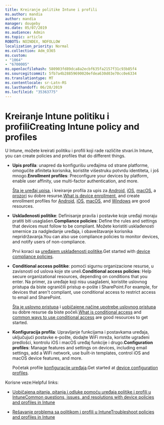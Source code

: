 ```yaml
---
title: Kreiranje politike Intune i profili
ms.author: mandia
author: mandia
manager: dougeby
ms.date: 05/07/2019
ms.audience: Admin
ms.topic: article
ROBOTS: NOINDEX, NOFOLLOW
localization_priority: Normal
ms.collection: Adm_O365
ms.custom:
- "1064"
- "6700005"
ms.openlocfilehash: 580903fd89dca8a2ecbf635fa2157f31c93b85f4
ms.sourcegitcommit: 5fb7a4b28859690020efdea630d03e70cc0e6334
ms.translationtype: MT
ms.contentlocale: sr-Latn-RS
ms.lasthandoff: 06/28/2019
ms.locfileid: "35363775"
---
```

# <a name="creating-intune-policy-and-profiles"></a><span data-ttu-id="94b65-102">Kreiranje Intune politiku i profili</span><span class="sxs-lookup"><span data-stu-id="94b65-102">Creating Intune policy and profiles</span></span>

<span data-ttu-id="94b65-103">U Intune, možete kreirati politiku i profili koji rade različite stvari.</span><span class="sxs-lookup"><span data-stu-id="94b65-103">In Intune, you can create policies and profiles that do different things.</span></span>

- <span data-ttu-id="94b65-104">**Upis profila**: unapred da konfigurišu uređajima od strane platforme, omogućite afiniteta korisnika, koristite višestruku potvrdu identiteta, i još mnogo.</span><span class="sxs-lookup"><span data-stu-id="94b65-104">**Enrollment profiles**: Preconfigure your devices by platform, enable user affinity, use multi-factor authentication, and more.</span></span>

  <span data-ttu-id="94b65-105">[Šta je uređaj upisa](https://docs.microsoft.com/intune/device-enrollment), i kreiranje profila za upis za [Android](https://docs.microsoft.com/intune/android-enroll), [iOS](https://docs.microsoft.com/intune/ios-enroll), [macOS](https://docs.microsoft.com/intune/macos-enroll), a [prozori](https://docs.microsoft.com/intune/windows-enrollment-methods) su dobre resurse.</span><span class="sxs-lookup"><span data-stu-id="94b65-105">[What is device enrollment](https://docs.microsoft.com/intune/device-enrollment), and create enrollment profiles for [Android](https://docs.microsoft.com/intune/android-enroll), [iOS](https://docs.microsoft.com/intune/ios-enroll), [macOS](https://docs.microsoft.com/intune/macos-enroll), and [Windows](https://docs.microsoft.com/intune/windows-enrollment-methods) are good resources.</span></span>

- <span data-ttu-id="94b65-106">**Usklađenosti politike**: Definisanje pravila i postavke koje uređaji moraju pratiti biti usaglašen.</span><span class="sxs-lookup"><span data-stu-id="94b65-106">**Compliance policies**: Define the rules and settings that devices must follow to be compliant.</span></span> <span data-ttu-id="94b65-107">Možete koristiti usklađenosti smernice za nadgledanje uređaja, i obaveštavanje korisnika nepridržavanja.</span><span class="sxs-lookup"><span data-stu-id="94b65-107">You can also use compliance policies to monitor devices, and notify users of non-compliance.</span></span>

  <span data-ttu-id="94b65-108">Prvi koraci sa [uređajem usklađenosti politike](https://docs.microsoft.com/intune/device-compliance-get-started).</span><span class="sxs-lookup"><span data-stu-id="94b65-108">Get started with [device compliance policies](https://docs.microsoft.com/intune/device-compliance-get-started).</span></span>
- <span data-ttu-id="94b65-109">**Conditional access politike**: pomoći sigurnu organizacione resurse, u zavisnosti od uslova koje ste uneli.</span><span class="sxs-lookup"><span data-stu-id="94b65-109">**Conditional access policies**: Help secure organizational resources, depending on conditions that you enter.</span></span> <span data-ttu-id="94b65-110">Na primer, za uređaje koji nisu usaglašeni, koristite uslovnog pristupa da biste ograničili pristup e-pošte i SharePoint.</span><span class="sxs-lookup"><span data-stu-id="94b65-110">For example, for devices that aren't compliant, use conditional access to restrict access to email and SharePoint.</span></span>

  <span data-ttu-id="94b65-111">[Šta je uslovno pristupa](https://docs.microsoft.com/intune/conditional-access) i [uobičajene načine upotrebe uslovnog pristupa](https://docs.microsoft.com/intune/conditional-access-intune-common-ways-use) su dobre resurse da biste počeli.</span><span class="sxs-lookup"><span data-stu-id="94b65-111">[What is conditional access](https://docs.microsoft.com/intune/conditional-access) and [common ways to use conditional access](https://docs.microsoft.com/intune/conditional-access-intune-common-ways-use) are good resources to get started.</span></span>

- <span data-ttu-id="94b65-112">**Konfiguracija profila**: Upravljanje funkcijama i postavkama uređaja, uključujući postavke e-pošte, dodajte WiFi mreža, koristite ugrađeni predlošci, kontrolu iOS i macOS uređaj funkcije i drugo.</span><span class="sxs-lookup"><span data-stu-id="94b65-112">**Configuration profiles**: Manage features and settings on devices, including email settings, add a WiFi network, use built-in templates, control iOS and macOS device features, and more.</span></span>

  <span data-ttu-id="94b65-113">Početak profile [konfiguracije uređaja](https://docs.microsoft.com/intune/device-profiles).</span><span class="sxs-lookup"><span data-stu-id="94b65-113">Get started at [device configuration profiles](https://docs.microsoft.com/intune/device-profiles).</span></span>

<span data-ttu-id="94b65-114">Korisne veze:</span><span class="sxs-lookup"><span data-stu-id="94b65-114">Helpful links:</span></span>

- [<span data-ttu-id="94b65-115">Uobičajena pitanja, pitanja i odluke pomoću uređaja politike i profili u Intune</span><span class="sxs-lookup"><span data-stu-id="94b65-115">Common questions, issues, and resolutions with device policies and profiles in Intune</span></span>](https://docs.microsoft.com/intune/device-profile-troubleshoot)

- [<span data-ttu-id="94b65-116">Rešavanje problema sa politikom i profili u Intune</span><span class="sxs-lookup"><span data-stu-id="94b65-116">Troubleshoot policies and profiles in Intune</span></span>](https://docs.microsoft.com/intune/troubleshoot-policies-in-microsoft-intune)

